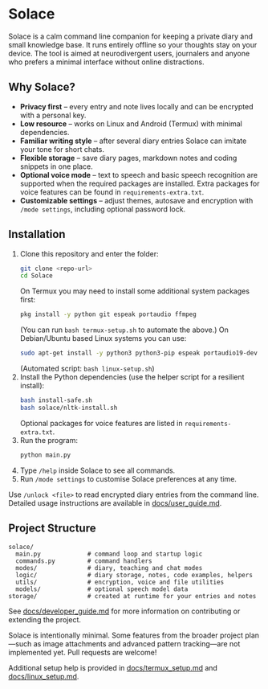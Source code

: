 # Solace

Solace is a calm command line companion for keeping a private diary and small knowledge base. It runs entirely offline so your thoughts stay on your device. The tool is aimed at neurodivergent users, journalers and anyone who prefers a minimal interface without online distractions.

## Why Solace?

* **Privacy first** – every entry and note lives locally and can be encrypted with a personal key.
* **Low resource** – works on Linux and Android (Termux) with minimal dependencies.
* **Familiar writing style** – after several diary entries Solace can imitate your tone for short chats.
* **Flexible storage** – save diary pages, markdown notes and coding snippets in one place.
* **Optional voice mode** – text to speech and basic speech recognition are supported when the required packages are installed. Extra packages for voice features can be found in `requirements-extra.txt`.
* **Customizable settings** – adjust themes, autosave and encryption with `/mode settings`, including optional password lock.

## Installation

1. Clone this repository and enter the folder:
   ```bash
   git clone <repo-url>
   cd Solace
   ```
   On Termux you may need to install some additional system packages first:
   ```bash
   pkg install -y python git espeak portaudio ffmpeg
   ```
   (You can run `bash termux-setup.sh` to automate the above.)
   On Debian/Ubuntu based Linux systems you can use:
   ```bash
   sudo apt-get install -y python3 python3-pip espeak portaudio19-dev ffmpeg
   ```
   (Automated script: `bash linux-setup.sh`)
2. Install the Python dependencies (use the helper script for a resilient install):
   ```bash
   bash install-safe.sh
   bash solace/nltk-install.sh
   ```
   Optional packages for voice features are listed in `requirements-extra.txt`.
3. Run the program:
   ```bash
   python main.py
   ```
4. Type `/help` inside Solace to see all commands.
5. Run `/mode settings` to customise Solace preferences at any time.

Use `/unlock <file>` to read encrypted diary entries from the command line.
Detailed usage instructions are available in [docs/user_guide.md](docs/user_guide.md).

## Project Structure
```text
solace/
  main.py             # command loop and startup logic
  commands.py         # command handlers
  modes/              # diary, teaching and chat modes
  logic/              # diary storage, notes, code examples, helpers
  utils/              # encryption, voice and file utilities
  models/             # optional speech model data
storage/              # created at runtime for your entries and notes
```

See [docs/developer_guide.md](docs/developer_guide.md) for more information on contributing or extending the project.

Solace is intentionally minimal. Some features from the broader project plan—such as image attachments and advanced pattern tracking—are not implemented yet. Pull requests are welcome!

Additional setup help is provided in [docs/termux_setup.md](docs/termux_setup.md) and [docs/linux_setup.md](docs/linux_setup.md).

